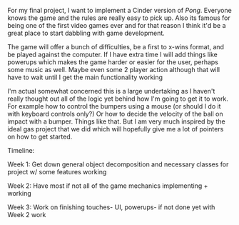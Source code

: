 For my final project, I want to implement a Cinder version of _Pong_. Everyone
knows the game and the rules are really easy to pick up. Also its famous for being one of the
first video games ever and for that reason I think it'd be a great place to start dabbling
with game development.

The game will offer a bunch of difficulties, be a first to x-wins format, and be played
against the computer. If I have extra time I will add things like powerups which makes the game harder or easier for the user, perhaps some music as well. 
Maybe even some 2 player action although that will have to wait until I get the main functionality working

I'm actual somewhat concerned this is a large undertaking as I haven't really thought
out all of the logic yet behind how I'm going to get it to work. For example how to control the bumpers using a mouse (or should I do it with keyboard controls only?)
Or how to decide the velocity of the ball on impact with a bumper. Things like that.
But I am very much inspired by the ideal gas project that we did which will hopefully give me a lot of pointers on how to get started.

Timeline:

Week 1: Get down general object decomposition and necessary classes for project w/ some features working

Week 2: Have most if not all of the game mechanics implementing + working

Week 3: Work on finishing touches- UI, powerups- if not done yet with Week 2 work

